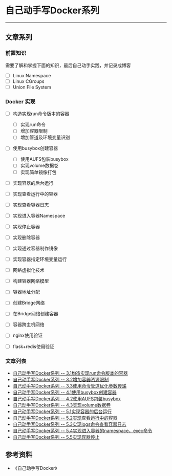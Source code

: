 #  自己动手写Docker系列
***

## 文章系列
### 前置知识
需要了解和掌握下面的知识，最后自己动手实践，并记录成博客

- [ ] Linux Namespace
- [ ] Linux CGroups
- [ ] Union File System

### Docker 实现
- [ ] 构造实现run命令版本的容器
	- [ ] 实现run命令
	- [ ] 增加容器限制
	- [ ] 增加管道及环境变量识别
- [ ] 使用busybox创建容器
  - [ ] 使用AUFS包装busybox
  - [ ] 实现volume数据卷
  - [ ] 实现简单镜像打包

- [ ] 实现容器的后台运行
- [ ] 实现查看运行中的容器
- [ ] 实现查看容器日志
- [ ] 实现进入容器Namespace
- [ ] 实现停止容器
- [ ] 实现删除容器
- [ ] 实现通过容器制作镜像
- [ ] 实现容器指定环境变量运行 

- [ ] 网络虚拟化技术
- [ ] 构建容器网络模型
- [ ] 容器地址分配
- [ ] 创建Bridge网络
- [ ] 在Bridge网络创建容器
- [ ] 容器跨主机网络

- [ ] nginx使用验证
- [ ] flask+redis使用验证

### 文章列表
- [自己动手写Docker系列 -- 3.1构造实现run命令版本的容器](https://juejin.cn/post/7081379481910411294)
- [自己动手写Docker系列 -- 3.2增加容器资源限制](https://juejin.cn/post/7081757532053569543)
- [自己动手写Docker系列 -- 3.3使用命令管道优化参数传递](https://juejin.cn/post/7082082864098967565)
- [自己动手写Docker系列 -- 4.1使用busybox创建容器](https://juejin.cn/post/7082480992614613022)
- [自己动手写Docker系列 -- 4.2使用AUFS包装busybox](https://juejin.cn/post/7082873999872491527)
- [自己动手写Docker系列 -- 4.3实现volume数据卷](https://juejin.cn/post/7083203141440634916)
- [自己动手写Docker系列 -- 5.1实现容器的后台运行](https://juejin.cn/post/7083606684358148103)
- [自己动手写Docker系列 -- 5.2实现查看运行中的容器](https://juejin.cn/post/7083966324442923015)
- [自己动手写Docker系列 -- 5.3实现logs命令查看容器日志](https://juejin.cn/post/7084371162905444382)
- [自己动手写Docker系列 -- 5.4实现进入容器的namespace，exec命令](https://juejin.cn/post/7084729876522991653)
- [自己动手写Docker系列 -- 5.5实现容器停止](https://juejin.cn/post/7085077429412167693)

## 参考资料
- 《自己动手写Docker》
